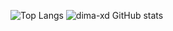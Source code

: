 ![Top Langs](https://github-readme-stats.vercel.app/api/top-langs/?username=dima-xd&hide_progress=true)
![dima-xd GitHub stats](https://github-readme-stats.vercel.app/api?username=dima-xd&show=reviews,prs_merged,prs_merged_percentage)
